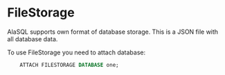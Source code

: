 # FileStorage

AlaSQL supports own format of database storage. This is a JSON file with all database data.

To use FileStorage you need to attach database:
```sql
    ATTACH FILESTORAGE DATABASE one;
```